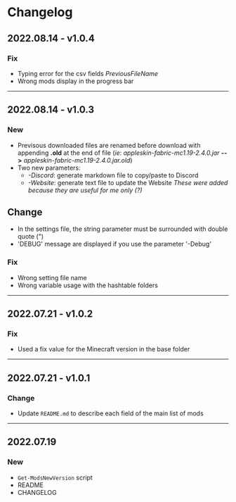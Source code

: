# Changelog

## 2022.08.14 - v1.0.4

### Fix

- Typing error for the csv fields *PreviousFileName*
- Wrong mods display in the progress bar

---

## 2022.08.14 - v1.0.3

### New

- Previsous downloaded files are renamed before download with appending **.old** at the end of file (*ie*: *appleskin-fabric-mc1.19-2.4.0.jar* **-->** *appleskin-fabric-mc1.19-2.4.0.jar.old*)
- Two new parameters:
  - *-Discord*: generate markdown file to copy/paste to Discord
  - *-Website*: generate text file to update the Website
    *These were added because they are useful for me only (?)*

## Change

- In the settings file, the string parameter must be surrounded with double quote (")
- 'DEBUG' message are displayed if you use the parameter '-Debug'

### Fix

- Wrong setting file name
- Wrong variable usage with the hashtable folders

---

## 2022.07.21 - v1.0.2

### Fix

- Used a fix value for the Minecraft version in the base folder

---

## 2022.07.21 - v1.0.1

### Change

- Update `README.md` to describe each field of the main list of mods

---

## 2022.07.19

### New

- `Get-ModsNewVersion` script
- README
- CHANGELOG
